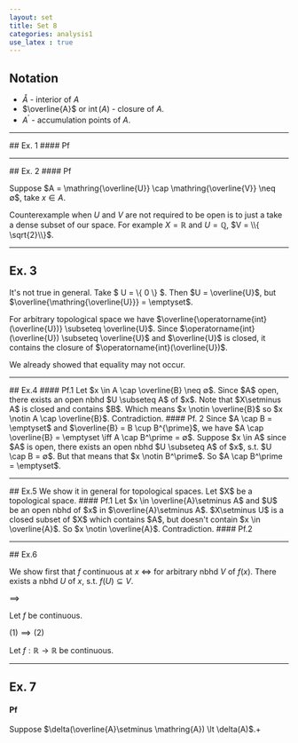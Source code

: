 ```yaml
---
layout: set
title: Set 8
categories: analysis1
use_latex : true
---
```

## Notation
* $\mathring{A}$ - interior of $A$
* $\overline{A}$ or $\operatorname{int}(A)$ - closure of $A$.
* $A^\prime$ - accumulation points of $A$.

<hr>
## Ex. 1
#### Pf



<hr>
## Ex. 2
#### Pf

Suppose $A = \mathring{\overline{U}} \cap \mathring{\overline{V}} \neq ∅$, take $x \in A$.

Counterexample when $U$ and $V$ are not required to be open is to just a take a dense subset of our space. 
For example $X = \mathbb{R}$ and $U = \mathbb{Q}$, $V = \\{ \sqrt{2}\\}$.


<hr>

## Ex. 3
It's not true in general. Take $ U = \\{ 0 \\} $. Then $U = \overline{U}$, 
but $\overline{\mathring{\overline{U}}} = \emptyset$.

For arbitrary topological space we have $\overline{\operatorname{int}(\overline{U})} \subseteq \overline{U}$. Since $\operatorname{int}(\overline{U}) \subseteq \overline{U}$ and $\overline{U}$ is closed, 
it contains the closure of $\operatorname{int}(\overline{U})$.

We already showed that equality may not occur.

<hr>
## Ex.4
#### Pf.1 
Let $x \in A \cap \overline{B} \neq ∅$. Since $A$ open, there exists an open nbhd $U \subseteq A$ of $x$.
Note that $X\setminus A$ is closed and contains $B$. Which means $x \notin \overline{B}$ so $x \notin A \cap \overline{B}$.
Contradiction.
#### Pf. 2 
Since $A \cap B = \emptyset$ and $\overline{B} = B \cup B^{\prime}$, 
we have $A \cap \overline{B} = \emptyset \iff A \cap B^\prime = ∅$.
Suppose $x \in A$ since $A$ is open, there exists an open nbhd $U \subseteq A$ of $x$, s.t. 
$U \cap B = ∅$. But that means that $x \notin B^\prime$. So $A \cap B^\prime = \emptyset$.

<hr>
## Ex.5
We show it in general for topological spaces. 
Let $X$ be a topological space. 
#### Pf.1
Let $x \in \overline{A}\setminus A$ and $U$ be an open nbhd of $x$ in $\overline{A}\setminus A$. 
$X\setminus U$ is a closed subset of $X$ which contains $A$, but doesn't contain $x \in \overline{A}$.
So $x \notin \overline{A}$. Contradiction.
#### Pf.2



<hr>
## Ex.6

We show first that $f$ continuous at $x$ $\iff$ for arbitrary nbhd $V$ of $f(x)$. There exists a nbhd $U$ of $x$, s.t. 
$f(U) \subseteq V$.


$\implies$

Let $f$ be continuous. 

$(1) \implies (2)$

Let $f: \mathbb{R} \rightarrow \mathbb{R}$ be continuous.


<hr>

## Ex. 7

#### Pf
Suppose $\delta(\overline{A}\setminus \mathring{A}) \lt \delta(A)$.+